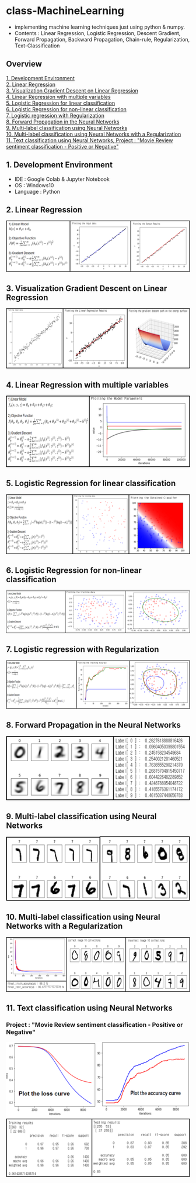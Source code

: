 # class-MachineLearning

- implementing machine learning techniques just using python & numpy.
- Contents : Linear Regression, Logistic Regression, Descent Gradient, Forward Propagation, Backward Propagation, Chain-rule, Regularization, Text-Classification


## Overview

[1. Development Environment](#1)  
[2. Linear Regression](#2)  
[3. Visualization Gradient Descent on Linear Regression](#3)  
[4. Linear Regression with multiple variables](#4)  
[5. Logistic Regression for linear classification](#5)  
[6. Logistic Regression for non-linear classification](#6)  
[7. Logistic regression with Regularization](#7)  
[8. Forward Propagation in the Neural Networks](#8)  
[9. Multi-label classification using Neural Networks](#9)  
[10. Multi-label classification using Neural Networks with a Regularization](#10)   
[11. Text classification using Neural Networks, Project : "Movie Review sentiment classification - Positive or Negative" ](#11)  



## 1. Development Environment <a id="1"></a>
- IDE : Google Colab & Jupyter Notebook
- OS : Windows10
- Language : Python


## 2. Linear Regression <a id="2"></a>
![alt 2번이미지](/image/img2.png)

## 3. Visualization Gradient Descent on Linear Regression <a id="3"></a>
![alt 3번이미지](/image/img3.png)

## 4. Linear Regression with multiple variables <a id="4"></a>
![alt 4번이미지](/image/img4.png)


## 5. Logistic Regression for linear classification <a id="5"></a>
![alt 5번이미지](/image/img5.png)

## 6. Logistic Regression for non-linear classification <a id="6"></a>
![alt 6번이미지](/image/img6.png)

## 7. Logistic regression with Regularization <a id="7"></a>
![alt 7번이미지](/image/img7.png)

## 8. Forward Propagation in the Neural Networks <a id="8"></a>
![alt 8번이미지](/image/img8.png)

## 9. Multi-label classification using Neural Networks <a id="9"></a>
![alt 9번이미지](/image/img9.png)

## 10. Multi-label classification using Neural Networks with a Regularization <a id="10"></a>
![alt 10번이미지](/image/img10.png)

## 11. Text classification using Neural Networks <a id="11"></a>
### Project : "Movie Review sentiment classification - Positive or Negative"
![alt 11번이미지](/image/img11.png)
![alt 12번이미지](/image/img12.png)



